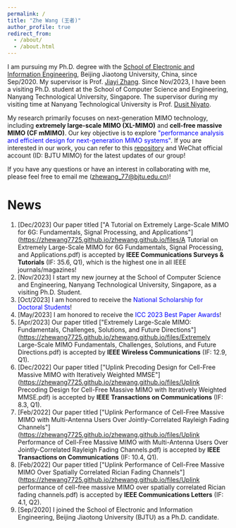 ```yaml
---
permalink: /
title: "Zhe Wang (王者)"
author_profile: true
redirect_from: 
  - /about/
  - /about.html
---
```


I am pursuing my Ph.D. degree with the [School of Electronic and Information Engineering](http://eie.bjtu.edu.cn/), Beijing Jiaotong University, China, since Sep/2020. My supervisor is Prof. [Jiayi Zhang](https://sites.google.com/site/jiayizhang8650/). Since Nov/2023, I have been a visiting Ph.D. student at the School of Computer Science and Engineering, Nanyang Technological University, Singapore. The supervisor during my visiting time at Nanyang Technological University is Prof. [Dusit Niyato](https://personal.ntu.edu.sg/dniyato/).

My research primarily focuses on next-generation MIMO technology, including **extremely large-scale MIMO (XL-MIMO)** and **cell-free massive MIMO (CF mMIMO)**. Our key objective is to explore <font color=blue>"performance analysis and efficient design for next-generation MIMO systems"</font>. If you are interested in our work, you can refer to this [repository](https://github.com/BJTU-MIMO) and WeChat official account (ID: BJTU MIMO) for the latest updates of our group!

If you have any questions or have an interest in collaborating with me, please feel free to email me (zhewang_77@bjtu.edu.cn)!


News
======
1. [Dec/2023] Our paper titled ["A Tutorial on Extremely Large-Scale MIMO for 6G: Fundamentals, Signal Processing, and Applications"](https://zhewang7725.github.io/zhewang.github.io/files/A Tutorial on Extremely Large-Scale MIMO for 6G Fundamentals, Signal Processing, and Applications.pdf) is accepted by **IEEE Communications Surveys & Tutorials** (IF: 35.6, Q1), which is the highest one in all IEEE journals/magazines!
2. [Nov/2023] I start my new journey at the School of Computer Science and Engineering, Nanyang Technological University, Singapore, as a visiting Ph.D. Student.
3. [Oct/2023] I am honored to receive the <font color=blue>National Scholarship for Doctoral Students</font>!
4. [May/2023] I am honored to receive the <font color=blue>ICC 2023 Best Paper Awards</font>!
5. [Apr/2023] Our paper titled ["Extremely Large-Scale MIMO: Fundamentals, Challenges, Solutions, and Future Directions"](https://zhewang7725.github.io/zhewang.github.io/files/Extremely Large-Scale MIMO Fundamentals, Challenges, Solutions, and Future Directions.pdf) is accepted by **IEEE Wireless Communications** (IF: 12.9, Q1).
6. [Dec/2022] Our paper titled ["Uplink Precoding Design for Cell-Free Massive MIMO with Iteratively Weighted MMSE"](https://zhewang7725.github.io/zhewang.github.io/files/Uplink Precoding Design for Cell-Free Massive MIMO with Iteratively Weighted MMSE.pdf) is accepted by **IEEE Transactions on Communications** (IF: 8.3, Q1).
7. [Feb/2022] Our paper titled ["Uplink Performance of Cell-Free Massive MIMO with Multi-Antenna Users Over Jointly-Correlated Rayleigh Fading Channels"](https://zhewang7725.github.io/zhewang.github.io/files/Uplink Performance of Cell-Free Massive MIMO with Multi-Antenna Users Over Jointly-Correlated Rayleigh Fading Channels.pdf) is accepted by **IEEE Transactions on Communications** (IF: 10.4, Q1).
8. [Feb/2022] Our paper titled ["Uplink Performance of Cell-Free Massive MIMO Over Spatially Correlated Rician Fading Channels"](https://zhewang7725.github.io/zhewang.github.io/files/Uplink performance of cell-free massive MIMO over spatially correlated Rician fading channels.pdf) is accepted by **IEEE Communications Letters** (IF: 4.1, Q2).
9. [Sep/2020] I joined the School of Electronic and Information Engineering,  Beijing Jiaotong University (BJTU) as a Ph.D. candidate. 
